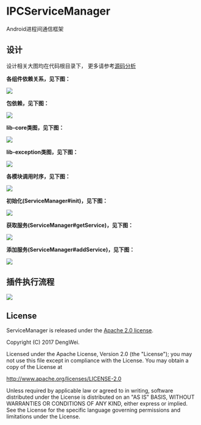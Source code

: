 # IPCServiceManager

Android进程间通信框架

## 设计 ##
设计相关大图均在代码根目录下， 更多请参考[源码分析](http://blog.csdn.net/degwei)

**各组件依赖关系，见下图：**

![](https://raw.githubusercontent.com/devyok/ServiceManager/master/lib_design_component.png)

**包依赖，见下图：**

![](https://raw.githubusercontent.com/devyok/ServiceManager/master/lib_design_package.png)

**lib-core类图，见下图：**

![](https://raw.githubusercontent.com/devyok/ServiceManager/master/lib_design_class_core.png)

**lib-exception类图，见下图：**

![](https://raw.githubusercontent.com/devyok/IPCServiceManager/master/lib_design_class_exception.png)

**各模块调用时序，见下图：**

![](https://raw.githubusercontent.com/devyok/IPCServiceManager/master/lib_design_seq_module_between_communication.png)

**初始化(ServiceManager#init)，见下图：**

![](https://raw.githubusercontent.com/devyok/IPCServiceManager/master/lib_design_seq_servicemanager_init.png)

**获取服务(ServiceManager#getService)，见下图：**

![](https://raw.githubusercontent.com/devyok/ServiceManager/master/lib_design_seq_servicemanager_getservice.png)

**添加服务(ServiceManager#addService)，见下图：**

![](https://raw.githubusercontent.com/devyok/IPCServiceManager/master/lib_design_seq_servicemanager_addservice.png)

## 插件执行流程 ##
![](https://raw.githubusercontent.com/devyok/IPCServiceManager/master/plugin_design_flow.png)

## License ##
ServiceManager is released under the [Apache 2.0 license](https://github.com/devyok/ServiceManager/blob/master/LICENSE).

Copyright (C) 2017 DengWei.

Licensed under the Apache License, Version 2.0 (the "License");
you may not use this file except in compliance with the License.
You may obtain a copy of the License at

  http://www.apache.org/licenses/LICENSE-2.0

Unless required by applicable law or agreed to in writing, software
distributed under the License is distributed on an "AS IS" BASIS,
WITHOUT WARRANTIES OR CONDITIONS OF ANY KIND, either express or implied.
See the License for the specific language governing permissions and
limitations under the License.